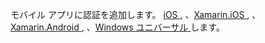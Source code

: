 モバイル アプリに認証を追加します。 [iOS ][ios-get-started-users], 、[Xamarin.iOS ][xamarin-ios-get-started-users], 、[Xamarin.Android ][xamarin-android-get-started-users], 、[Windows ユニバーサル ][windows-get-started-users]します。



[windows-get-started-users]: ../article/app-service-mobile/app-service-mobile-windows-store-dotnet-get-started-users.md 
[xamarin-ios-get-started-users]: ../article/app-service-mobile/app-service-mobile-xamarin-ios-get-started-users.md 
[xamarin-android-get-started-users]: ../article/app-service-mobile/app-service-mobile-xamarin-android-get-started-users.md 
[ios-get-started-users]: ../article/app-service-mobile/app-service-mobile-ios-get-started-users.md 

